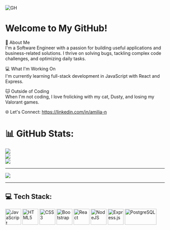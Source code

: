 ![GH](https://user-images.githubusercontent.com/74038190/212257468-1e9a91f1-b626-4baa-b15d-5c385dfa7ed2.gif)  

# Welcome to My GitHub!  

🌱 About Me  
I'm a Software Engineer with a passion for building useful applications and business-related solutions. I thrive on solving bugs, tackling complex code challenges, and optimizing daily tasks.  

💻 What I'm Working On  
I'm currently learning full-stack development in JavaScript with React and Express.  

🐱 Outside of Coding  
When I'm not coding, I love frolicking with my cat, Dusty, and losing my Valorant games.  

🌐 Let's Connect: https://linkedin.com/in/amilia-n

# 📊 GitHub Stats:
![](https://github-readme-stats.vercel.app/api?username=amilia-n&theme=rose&hide_border=false&include_all_commits=false&count_private=false)<br/>
![](https://nirzak-streak-stats.vercel.app/?user=amilia-n&theme=rose&hide_border=false)<br/>
![](https://github-readme-stats.vercel.app/api/top-langs/?username=amilia-n&theme=rose&hide_border=false&include_all_commits=false&count_private=false&layout=compact)

---
[![](https://visitcount.itsvg.in/api?id=amilia-n&icon=0&color=0)](https://visitcount.itsvg.in)


---

## 💻 Tech Stack:
<p align="left">
  <img src="https://user-images.githubusercontent.com/74038190/212257454-16e3712e-945a-4ca2-b238-408ad0bf87e6.gif" alt="JavaScript" width="50" height="50"/>
  <img src="https://private-user-images.githubusercontent.com/74038190/238200426-29fd6286-4e7b-4d6c-818f-c4765d5e39a9.gif" alt="HTML5" width="50" height="50"/>
  <img src="https://private-user-images.githubusercontent.com/74038190/238200428-67f477ed-6624-42da-99f0-1a7b1a16eecb.gif" alt="CSS3" width="50" height="50"/>
  <img src="https://user-images.githubusercontent.com/74038190/212280805-9bcb336b-8c55-46a8-abf8-ff286ab55472.gif" alt="Bootstrap" width="50" height="50"/>
  <img src="https://user-images.githubusercontent.com/74038190/212257467-871d32b7-e401-42e8-a166-fcfd7baa4c6b.gif" alt="React" width="50" height="50"/>
  <img src="https://user-images.githubusercontent.com/74038190/212257460-738ff738-247f-4445-a718-cdd0ca76e2db.gif" alt="NodeJS" width="50" height="50"/>
  <img src="https://private-user-images.githubusercontent.com/74038190/238200441-1a797f46-efe4-41e6-9e75-5303e1bbcbfa.gif" alt="Express.js" width="50" height="50"/>
  <img src="https://img.shields.io/badge/postgres-%23316192.svg?style=for-the-badge&logo=postgresql&logoColor=white" alt="PostgreSQL" width="100" height="50"/>
</p>

